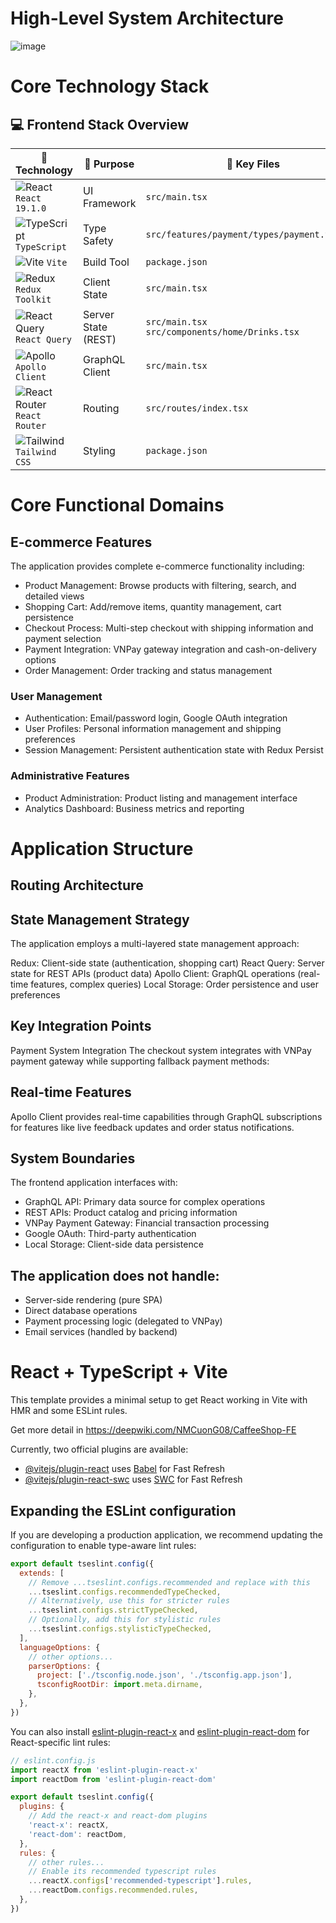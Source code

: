 
# High-Level System Architecture

![image](https://github.com/user-attachments/assets/e44998b0-b173-4e91-97d6-3c460218b147)

# Core Technology Stack

## 💻 Frontend Stack Overview

| 🧰 Technology          | 📝 Purpose               | 📁 Key Files |
|-----------------------|--------------------------|--------------|
| ![React](https://img.shields.io/badge/React-61DAFB?style=flat&logo=react&logoColor=white) `React 19.1.0` | UI Framework           | `src/main.tsx` |
| ![TypeScript](https://img.shields.io/badge/TypeScript-3178C6?style=flat&logo=typescript&logoColor=white) `TypeScript` | Type Safety            | `src/features/payment/types/payment.type.ts`  |
| ![Vite](https://img.shields.io/badge/Vite-646CFF?style=flat&logo=vite&logoColor=white) `Vite` | Build Tool             | `package.json`  |
| ![Redux](https://img.shields.io/badge/Redux_Toolkit-764ABC?style=flat&logo=redux&logoColor=white) `Redux Toolkit` | Client State           | `src/main.tsx`  |
| ![React Query](https://img.shields.io/badge/React_Query-FF4154?style=flat&logo=reactquery&logoColor=white) `React Query` | Server State (REST)    | `src/main.tsx`  <br> `src/components/home/Drinks.tsx` |
| ![Apollo](https://img.shields.io/badge/Apollo_Client-311C87?style=flat&logo=apollo-graphql&logoColor=white) `Apollo Client` | GraphQL Client         | `src/main.tsx`  |
| ![React Router](https://img.shields.io/badge/React_Router-CA4245?style=flat&logo=reactrouter&logoColor=white) `React Router` | Routing                | `src/routes/index.tsx` |
| ![Tailwind](https://img.shields.io/badge/Tailwind_CSS-06B6D4?style=flat&logo=tailwindcss&logoColor=white) `Tailwind CSS` | Styling                | `package.json` |


# Core Functional Domains


## E-commerce Features

The application provides complete e-commerce functionality including:

- Product Management: Browse products with filtering, search, and detailed views
- Shopping Cart: Add/remove items, quantity management, cart persistence
- Checkout Process: Multi-step checkout with shipping information and payment selection
- Payment Integration: VNPay gateway integration and cash-on-delivery options
- Order Management: Order tracking and status management
### User Management
- Authentication: Email/password login, Google OAuth integration
- User Profiles: Personal information management and shipping preferences
- Session Management: Persistent authentication state with Redux Persist
### Administrative Features
- Product Administration: Product listing and management interface
- Analytics Dashboard: Business metrics and reporting


# Application Structure

## Routing Architecture

## State Management Strategy

The application employs a multi-layered state management approach:

Redux: Client-side state (authentication, shopping cart)
React Query: Server state for REST APIs (product data)
Apollo Client: GraphQL operations (real-time features, complex queries)
Local Storage: Order persistence and user preferences


## Key Integration Points
Payment System Integration
The checkout system integrates with VNPay payment gateway while supporting fallback payment methods:

## Real-time Features
Apollo Client provides real-time capabilities through GraphQL subscriptions for features like live feedback updates and order status notifications.

## System Boundaries
The frontend application interfaces with:

- GraphQL API: Primary data source for complex operations
- REST APIs: Product catalog and pricing information
- VNPay Payment Gateway: Financial transaction processing
- Google OAuth: Third-party authentication
- Local Storage: Client-side data persistence
## The application does not handle:

- Server-side rendering (pure SPA)
- Direct database operations
- Payment processing logic (delegated to VNPay)
- Email services (handled by backend)











# React + TypeScript + Vite

This template provides a minimal setup to get React working in Vite with HMR and some ESLint rules.

Get more detail in https://deepwiki.com/NMCuonG08/CaffeeShop-FE

Currently, two official plugins are available:

- [@vitejs/plugin-react](https://github.com/vitejs/vite-plugin-react/blob/main/packages/plugin-react) uses [Babel](https://babeljs.io/) for Fast Refresh
- [@vitejs/plugin-react-swc](https://github.com/vitejs/vite-plugin-react/blob/main/packages/plugin-react-swc) uses [SWC](https://swc.rs/) for Fast Refresh

## Expanding the ESLint configuration

If you are developing a production application, we recommend updating the configuration to enable type-aware lint rules:

```js
export default tseslint.config({
  extends: [
    // Remove ...tseslint.configs.recommended and replace with this
    ...tseslint.configs.recommendedTypeChecked,
    // Alternatively, use this for stricter rules
    ...tseslint.configs.strictTypeChecked,
    // Optionally, add this for stylistic rules
    ...tseslint.configs.stylisticTypeChecked,
  ],
  languageOptions: {
    // other options...
    parserOptions: {
      project: ['./tsconfig.node.json', './tsconfig.app.json'],
      tsconfigRootDir: import.meta.dirname,
    },
  },
})
```

You can also install [eslint-plugin-react-x](https://github.com/Rel1cx/eslint-react/tree/main/packages/plugins/eslint-plugin-react-x) and [eslint-plugin-react-dom](https://github.com/Rel1cx/eslint-react/tree/main/packages/plugins/eslint-plugin-react-dom) for React-specific lint rules:

```js
// eslint.config.js
import reactX from 'eslint-plugin-react-x'
import reactDom from 'eslint-plugin-react-dom'

export default tseslint.config({
  plugins: {
    // Add the react-x and react-dom plugins
    'react-x': reactX,
    'react-dom': reactDom,
  },
  rules: {
    // other rules...
    // Enable its recommended typescript rules
    ...reactX.configs['recommended-typescript'].rules,
    ...reactDom.configs.recommended.rules,
  },
})
```
